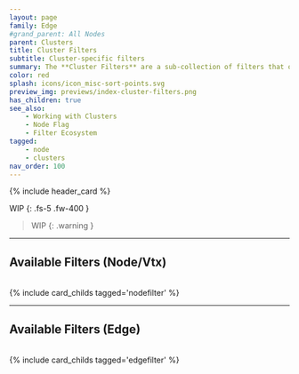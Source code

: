 ```yaml
---
layout: page
family: Edge
#grand_parent: All Nodes
parent: Clusters
title: Cluster Filters
subtitle: Cluster-specific filters
summary: The **Cluster Filters** are a sub-collection of filters that only works with certain specific cluster processing nodes, that can work with more rely on intrinsinc & relational data comparisons from either vtx or edges specifically.
color: red
splash: icons/icon_misc-sort-points.svg
preview_img: previews/index-cluster-filters.png
has_children: true
see_also:
    - Working with Clusters
    - Node Flag
    - Filter Ecosystem
tagged: 
    - node
    - clusters
nav_order: 100
---
```


{% include header_card %}

WIP
{: .fs-5 .fw-400 }  

> WIP
{: .warning }

---
## Available Filters (Node/Vtx)
<br>
{% include card_childs tagged='nodefilter' %}

---
## Available Filters (Edge)
<br>
{% include card_childs tagged='edgefilter' %}
